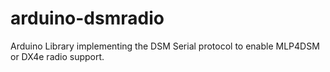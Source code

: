 # arduino-dsmradio
Arduino Library implementing the DSM Serial protocol to enable MLP4DSM or DX4e radio support.
